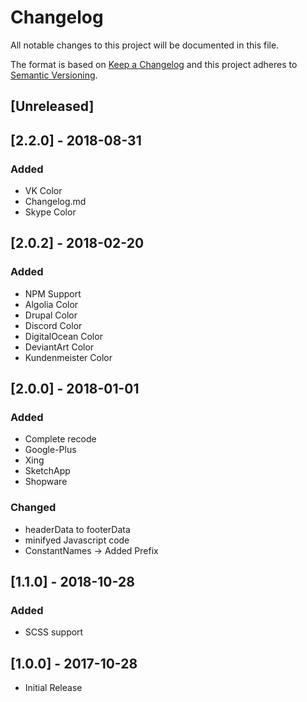 # Changelog
All notable changes to this project will be documented in this file.

The format is based on [Keep a Changelog](http://keepachangelog.com/en/1.0.0/)
and this project adheres to [Semantic Versioning](http://semver.org/spec/v2.0.0.html).

## [Unreleased]

## [2.2.0] - 2018-08-31
### Added
- VK Color
- Changelog.md
- Skype Color

## [2.0.2] - 2018-02-20
### Added
- NPM Support
- Algolia Color
- Drupal Color
- Discord Color
- DigitalOcean Color
- DeviantArt Color
- Kundenmeister Color

## [2.0.0] - 2018-01-01
### Added
- Complete recode
- Google-Plus
- Xing
- SketchApp
- Shopware

### Changed
- headerData to footerData   
- minifyed Javascript code
- ConstantNames -> Added Prefix

## [1.1.0] - 2018-10-28
### Added
- SCSS support

## [1.0.0] - 2017-10-28
- Initial Release